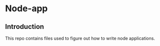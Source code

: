 
# Node-app

## Introduction

This repo contains files used to figure out how to write node applications.
